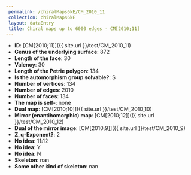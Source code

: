 ```yaml
--- 
 permalink: /chiralMaps6kE/CM_2010_11 
 collection: chiralMaps6kE
 layout: dataEntry
 title: Chiral maps up to 6000 edges - CM[2010;11]
---
```


- **ID**: [CM[2010;11]]({{ site.url }}/test/CM_2010_11)
- **Genus of the underlying surface**: 872
- **Length of the face**: 30
- **Valency**: 30
- **Length of the Petrie polygon**: 134
- **Is the automorphism group solvable?**: S
- **Number of vertices**: 134
- **Number of edges**: 2010
- **Number of faces**: 134
- **The map is self-**: none
- **Dual map**: [CM[2010;10]]({{ site.url }}/test/CM_2010_10)
- **Mirror (enantihomorphic) map**: [CM[2010;12]]({{ site.url }}/test/CM_2010_12)
- **Dual of the mirror image**: [CM[2010;9]]({{ site.url }}/test/CM_2010_9)
- **Z_q-Exponent?**: 2
- **No idea**:  11:12
- **No idea**: Y
- **No idea**: N
- **Skeleton**: nan
- **Some other kind of skeleton**: nan
